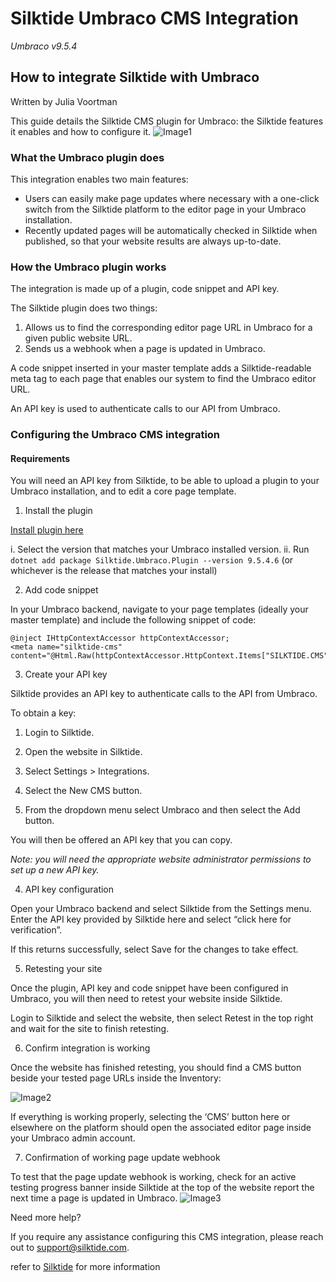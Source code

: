 # Silktide Umbraco CMS Integration

_Umbraco v9.5.4_

## How to integrate Silktide with Umbraco
Written by Julia Voortman

This guide details the Silktide CMS plugin for Umbraco: the Silktide features it enables and how to configure it.
![Image1](https://silktide-487cc78569db.intercom-attachments-7.com/i/o/765227120/7e1082c881fc55220e0b1e4a/8cc23bfec1090fdaea8919e6c7777e6d)
 
### What the Umbraco plugin does

This integration enables two main features:

- Users can easily make page updates where necessary with a one-click switch from the Silktide platform to the editor page in your Umbraco installation.
- Recently updated pages will be automatically checked in Silktide when published, so that your website results are always up-to-date.

### How the Umbraco plugin works

The integration is made up of a plugin, code snippet and API key.

The Silktide plugin does two things:

1. Allows us to find the corresponding editor page URL in Umbraco for a given public website URL.
2. Sends us a webhook when a page is updated in Umbraco.

A code snippet inserted in your master template adds a Silktide-readable meta tag to each page that enables our system to find the Umbraco editor URL.

An API key is used to authenticate calls to our API from Umbraco.

### Configuring the Umbraco CMS integration

#### Requirements

You will need an API key from Silktide, to be able to upload a plugin to your Umbraco installation, and to edit a core page template.
 
1. Install the plugin

[Install plugin here](https://www.nuget.org/packages/silktide.umbraco.plugin/)

 i. Select the version that matches your Umbraco installed version. 
 ii. Run `dotnet add package Silktide.Umbraco.Plugin --version 9.5.4.6`  (or whichever is the release that matches your install)
 
2. Add code snippet

In your Umbraco backend, navigate to your page templates (ideally your master template) and include the following snippet of code:

```
@inject IHttpContextAccessor httpContextAccessor;
<meta name="silktide-cms" content="@Html.Raw(httpContextAccessor.HttpContext.Items["SILKTIDE.CMS"])">
```
 
3. Create your API key

Silktide provides an API key to authenticate calls to the API from Umbraco.
 
To obtain a key:

1. Login to Silktide.

2. Open the website in Silktide.

3. Select Settings > Integrations.

4. Select the New CMS button.

5. From the dropdown menu select Umbraco and then select the Add button.


You will then be offered an API key that you can copy.

_Note: you will need the appropriate website administrator permissions to set up a new API key._

 
4. API key configuration

Open your Umbraco backend and select Silktide from the Settings menu. Enter the API key provided by Silktide here and select “click here for verification”.
 

If this returns successfully, select Save for the changes to take effect.

 
5. Retesting your site

Once the plugin, API key and code snippet have been configured in Umbraco, you will then need to retest your website inside Silktide.

 

Login to Silktide and select the website, then select Retest in the top right and wait for the site to finish retesting.

 
6. Confirm integration is working

Once the website has finished retesting, you should find a CMS button beside your tested page URLs inside the Inventory:

 ![Image2](https://silktide-487cc78569db.intercom-attachments-7.com/i/o/765227132/bec279ababe7ed0ea10b2677/efc31caef6b894f76ee88e35cdf68519)

If everything is working properly, selecting the ‘CMS’ button here or elsewhere on the platform should open the associated editor page inside your Umbraco admin account.

 
7. Confirmation of working page update webhook

To test that the page update webhook is working, check for an active testing progress banner inside Silktide at the top of the website report the next time a page is updated in Umbraco.
![Image3](https://silktide-487cc78569db.intercom-attachments-7.com/i/o/765227143/09f4f08dfaf0e78aa8ba5ae8/0a2c23d146413eefb6bc38039c9ceb22)
 
Need more help?

If you require any assistance configuring this CMS integration, please reach out to [support@silktide.com](support@silktide.com).

refer to [Silktide](https://help.silktide.com/en/articles/8020884-how-to-integrate-silktide-with-umbraco) for more information


